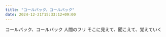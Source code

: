 ```yaml
---
title: "コールバック、コールバック"
date: 2024-12-21T15:33:12+09:00
---
```

コールバック、コールバック
人間のフリ
そこに見えて、聞こえて、覚えていく
